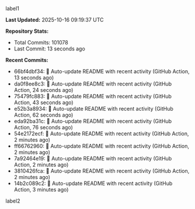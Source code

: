 
label1 
<!-- ACTIVITY_START -->
**Last Updated:** 2025-10-16 09:19:37 UTC

**Repository Stats:**
- Total Commits: 101078
- Last Commit: 13 seconds ago

**Recent Commits:**
- 66bf4dbf34: 🤖 Auto-update README with recent activity (GitHub Action, 13 seconds ago)
- da0f8ee8c3: 🤖 Auto-update README with recent activity (GitHub Action, 24 seconds ago)
- 75479fc883: 🤖 Auto-update README with recent activity (GitHub Action, 43 seconds ago)
- e52b3a8934: 🤖 Auto-update README with recent activity (GitHub Action, 62 seconds ago)
- eda92ba31c: 🤖 Auto-update README with recent activity (GitHub Action, 76 seconds ago)
- 54e2172ecf: 🤖 Auto-update README with recent activity (GitHub Action, 2 minutes ago)
- ff66762960: 🤖 Auto-update README with recent activity (GitHub Action, 2 minutes ago)
- 7a92464e19: 🤖 Auto-update README with recent activity (GitHub Action, 2 minutes ago)
- 3810426fca: 🤖 Auto-update README with recent activity (GitHub Action, 2 minutes ago)
- 14b2c089c2: 🤖 Auto-update README with recent activity (GitHub Action, 3 minutes ago)
<!-- ACTIVITY_END -->

label2

